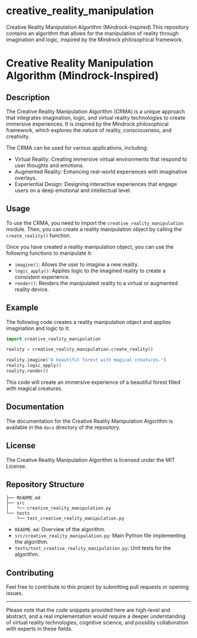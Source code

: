 # creative_reality_manipulation

Creative Reality Manipulation Algorithm (Mindrock-Inspired) This repository contains an algorithm that allows for the manipulation of reality through imagination and logic, inspired by the Mindrock philosophical framework.

# Creative Reality Manipulation Algorithm (Mindrock-Inspired)

## Description

The Creative Reality Manipulation Algorithm (CRMA) is a unique approach that integrates imagination, logic, and virtual reality technologies to create immersive experiences. It is inspired by the Mindrock philosophical framework, which explores the nature of reality, consciousness, and creativity.

The CRMA can be used for various applications, including:

* Virtual Reality: Creating immersive virtual environments that respond to user thoughts and emotions.
* Augmented Reality: Enhancing real-world experiences with imaginative overlays.
* Experiential Design: Designing interactive experiences that engage users on a deep emotional and intellectual level.

## Usage

To use the CRMA, you need to import the `creative_reality_manipulation` module. Then, you can create a reality manipulation object by calling the `create_reality()` function.

Once you have created a reality manipulation object, you can use the following functions to manipulate it:

* `imagine()`: Allows the user to imagine a new reality.
* `logic_apply()`: Applies logic to the imagined reality to create a consistent experience.
* `render()`: Renders the manipulated reality to a virtual or augmented reality device.

## Example

The following code creates a reality manipulation object and applies imagination and logic to it:

```python
import creative_reality_manipulation

reality = creative_reality_manipulation.create_reality()

reality.imagine("A beautiful forest with magical creatures.")
reality.logic_apply()
reality.render()
```

This code will create an immersive experience of a beautiful forest filled with magical creatures.

## Documentation

The documentation for the Creative Reality Manipulation Algorithm is available in the `docs` directory of the repository.

## License

The Creative Reality Manipulation Algorithm is licensed under the MIT License.

## Repository Structure

```
├── README.md
├── src
│   └── creative_reality_manipulation.py
└── tests
    └── test_creative_reality_manipulation.py
```

- `README.md`: Overview of the algorithm.
- `src/creative_reality_manipulation.py`: Main Python file implementing the algorithm.
- `tests/test_creative_reality_manipulation.py`: Unit tests for the algorithm.






## Contributing

Feel free to contribute to this project by submitting pull requests or opening issues.

---

Please note that the code snippets provided here are high-level and abstract, and a real implementation would require a deeper understanding of virtual reality technologies, cognitive science, and possibly collaboration with experts in these fields.
